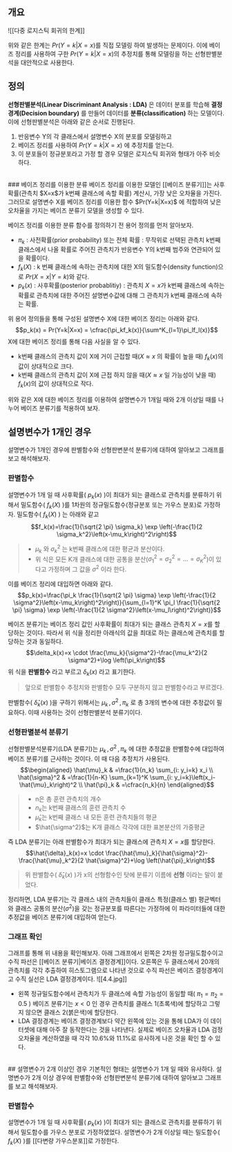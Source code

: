 ## 개요
![[다중 로지스틱 회귀의 한계]]

위와 같은 한계는 $Pr(Y=k|X=x)$를 직접 모델링 하여 발생하는 문제이다. 이에 베이즈 정리를 사용하여 구한 $Pr(Y=k|X=x)$의 추정치를 통해 모델링을 하는 선형판별분석을 대안적으로 사용한다.

## 정의
**선형판별분석(Linear Discriminant Analysis : LDA)** 은 데이터 분포를 학습해 **결정경계(Decision boundary)** 를 만들어 데이터를 **분류(classification)** 하는 모델이다. 이에 선형판별분석은 아래와 같은 순서로 진행된다. 

1. 반응변수 Y의 각 클래스에서 설명변수 X의 분포를 모델링하고
2. 베이즈 정리를 사용하여 $Pr(Y=k|X=x)$ 에 추정치를 얻는다.
3. 이 분포들이 정규분포라고 가정 할 경우 모델은 로지스틱 회귀와 형태가 아주 비슷하다. 

<br>
### 베이즈 정리를 이용한 분류
베이즈 정리를 이용한 모델인 [[베이즈 분류기]]는 사후확률(관측치 $X=x$가 k번째 클래스에 속할 확률) 계산시, 가장 낮은 오차율을 가진다. 그러므로 설명변수 X를 베이즈 정리를 이용한 함수  $Pr(Y=k|X=x)$ 에 적합하여 낮은 오차율을 가지는 베이즈 분류기 모델을 생성할 수 있다.

베이즈 정리를 이용한 분류 함수를 정의하기 전 용어 정의를 먼저 알아보자.
* $\pi_k$ : 사전확률(prior probability) 또는 전체 확률 : 무작위로 선택된 관측치 k번째 클래스에서 나올 확률로 주어진 관측치가 반응변수 Y의 k번째 범주와 연관되어 있을 확률이다. 
* $f_k(X)$ : k 번째 클래스에 속하는 관측치에 대한 X의 밀도함수(density function)으로 $Pr(X=x|Y=k)$와 같다.
* $p_k(x)$ : 사후확률(posterior probablitiy) : 관측치 $X=x$가 k번째 클래스에 속하는 확률로 관측치에 대한 주어진 설명변수값에 대해 그 관측치가 k번째 클래스에 속하는 확률.

위 용어 정의들을 통해 구성된 설명변수 X에 대한 베이즈 정리는 아래와 같다.
$$p_k(x) = Pr(Y=k|X=x) = \cfrac{\pi_kf_k(x)}{\sum^K_{l=1}\pi_lf_l(x)}$$
X에 대한 베이즈 정리를 통해 다음 사실을 알 수 있다.
* k번째 클래스의 관측치 값이 X에 거이 근접할 때($X \approx x$ 의 확률이 높을 때) $f_k(x)$의 값이 상대적으로 크다. 
* k번째 클래스의 관측치 값이 X에 근접 하지 않을 때($X \approx x$ 일 가능성이 낮을 때) $f_k(x)$의 값이 상대적으로 작다. 

위와 같은 X에 대한 베이즈 정리를 이용하여 설명변수가 1개일 때와 2개 이상일 때를 나누어 베이즈 분류기를 적용하여 보자.
<br>
## 설명변수가 1개인 경우
설명변수가 1개인 경우에 판별함수와 선형판변분석 분류기에 대하여 알아보고 그래프를 보고 해석해보자.

### 판별함수
설명변수가 1개 일 때 사후확률(  $p_k(x)$ )이 최대가 되는 클래스로 관측치를 분류하기 위해서 밀도함수(  $f_k(X)$ )를 1차원의 정규밀도함수(정규분포 또는 가우스 분포)로 가정하자. 
밀도함수(  $f_k(X)$ ) 는 아래와 같고
$$f_k(x)=\frac{1}{\sqrt{2 \pi} \sigma_k} \exp \left(-\frac{1}{2 \sigma_k^2}\left(x-\mu_k\right)^2\right)$$
> * $\mu_k$ 와 $\sigma_k^2$ 는 k번째 클래스에 대한 평균과 분산이다.
> * 위 식은 모든 K개 클래스에 대한 공통을 분산($\sigma^2_1 = \sigma^2_2 = ... = \sigma^2_K$)이 있다고 가정하며 그 값을 $\sigma^2$ 이라 한다.

이를 베이즈 정리에 대입하면 아래와 같다.
$$p_k(x)=\frac{\pi_k \frac{1}{\sqrt{2 \pi} \sigma} \exp \left(-\frac{1}{2 \sigma^2}\left(x-\mu_k\right)^2\right)}{\sum_{l=1}^K \pi_l \frac{1}{\sqrt{2 \pi} \sigma} \exp \left(-\frac{1}{2 \sigma^2}\left(x-\mu_l\right)^2\right)}$$

베이즈 분류기는 베이즈 정리 값인 사후확률이 최대가 되는 클래스 관측치 $X=x$를 할당하는 것이다. 따라서 위 식을 정리한 아래식의 값을 최대로 하는 클래스에 관측치를 할당하는 것과 동일하다. 
$$\delta_k(x)=x \cdot \frac{\mu_k}{\sigma^2}-\frac{\mu_k^2}{2 \sigma^2}+\log \left(\pi_k\right)$$
위 식을 **판별함수** 라고 부르고  $\delta_k(x)$ 라고 표기한다.
> 앞으로 판별함수 추정치와 판별함수 모두 구분하지 않고 판별함수라고 부르겠다.

판별함수(  $\hat{\delta}_k(x)$  )을 구하기 위해서는 $\mu_k\,,\,\sigma^2\,,\,\pi_k$ 로 총 3개의 변수에 대한 추정값이 필요하다. 이때 사용하는 것이 선형판별분석 분류기이다.
<br>
### 선형판별분석 분류기
선형판별분석분류기(LDA 분류기)는 $\mu_k\,,\,\sigma^2\,,\,\pi_k$ 에 대한 추정값을 판별함수에 대입하여 베이즈 분류기를 근사하는 것이다. 이 때 다음 추정치가 사용된다.
$$\begin{aligned} \hat{\mu}_k & =\frac{1}{n_k} \sum_{i: y_i=k} x_i \\ \hat{\sigma}^2 & =\frac{1}{n-K} \sum_{k=1}^K \sum_{i: y_i=k}\left(x_i-\hat{\mu}_k\right)^2 \\ \hat{\pi}_k & =\cfrac{n_k}{n} \end{aligned}$$
>* n은 총 훈련 관측치의 개수
>* $n_k$는 k번째 클래스의 훈련 관측치 수
>* $\hat{\mu}_k$는 k번째 클래스 내 모든 훈련 관측치들의 평균
>* $\hat{\sigma^2}$는 K개 클래스 각각에 대한 표본분산의 가중평균

즉 LDA 분류기는 아래 판별함수가 최대가 되는 클래스에 관측치 $X=x$를 할당한다. 
$$\hat{\delta}_k(x)=x \cdot \frac{\hat{\mu}_k}{\hat{\sigma}^2}-\frac{\hat{\mu}_k^2}{2 \hat{\sigma}^2}+\log \left(\hat{\pi}_k\right)$$
>위 판별함수(  $\hat{\delta}_k(x)$ )가 x의 선형함수인 탓에 분류기 이름에 **선형** 이라는 말이 붙었다.

정리하면, LDA 분류기는 각 클래스 내의 관측치들이 클래스 특정(클래스 별) 평균벡터와 클래스 공통의 분산($\sigma^2$)을 갖는 정규분포를 따른다는 가정하에 이 파라미터들에 대한 추정값을 베이즈 분류기에 대입하여 얻는다. 

### 그래프 확인
그래프를 통해 위 내용을 확인해보자. 
아래 그래프에서 왼쪽은 2차원 정규밀도함수이고 수직 파선은 [[베이즈 분류기|베이즈 결정경계]]이다. 
오른쪽은 두 클래스에서 20개의 관측치를 각각 추출하여 히스토그램으로 나타낸 것으로 수직 파선은 베이즈 결정경계이고 수직 실선은 LDA 결정경계이다.
![[4.4.jpg]]
* 왼쪽 정규밀도함수에서 관측치가 두 클래스에 속할 가능성이 동일할 때( $\pi_1 = \pi_2 = 0.5$ ) 베이즈 분류기는 $x<0$ 인 경우 관측치를 클래스 1(초록색)에 할당하고 그렇지 않으면 클래스 2(붉은색)에 할당한다. 
* LDA 결정경계는 베이즈 결정경계보다 약간 왼쪽에 있는 것을 통해 LDA가 이 데이터셋에 대해 아주 잘 동작한다는 것을 나타낸다. 실제로 베이즈 오차율과 LDA 검정오차율을 계산하였을 때 각각 10.6%와 11.1%로 유사하게 나온 것을 확인 할 수 있다.
<br>
## 설명변수가 2개 이상인 경우
기본적인 형태는 설명변수가 1개 일 때와 유사하다. 설명변수가 2개 이상 경우에 판별함수와 선형판변분석 분류기에 대하여 알아보고 그래프를 보고 해석해보자.

### 판별함수
설명변수가 1개 일 때 사후확률(  $p_k(x)$ )이 최대가 되는 클래스로 관측치를 분류하기 위해서 밀도함수를 가우스 분포로 가정하였었다. 설명변수가 2개 이상일 때는 밀도함수(  $f_k(X)$ )를 [[다변량 가우스분포]]로 가정한다.